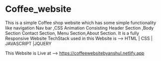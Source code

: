# Coffee_website
This is a simple Coffee shop website which has some simple functionality like navigation Nav bar ,CSS Animation 
Consisting Header Section ,Body Section Contact Section, Menu Section,About Section.
It is a fully Responsive Website 
TechStack used in this Website is --> HTML | CSS | JAVASCRIPT |JQUERY

This Website is Live at --> https://coffeewebsitebyanshul.netlify.app

